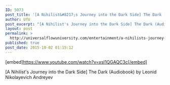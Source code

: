 ```yaml
---
ID: 5073
post_title: '[A Nihilist&#8217;s Journey into the Dark Side] The Dark (Audiobook) by Andreyev'
author: UfU
post_excerpt: "[A Nihilist's Journey into the Dark Side] The Dark (Audiobook) by Leonid Nikolayevich Andreyev"
layout: post
permalink: >
  http://universalflowuniversity.com/entertainment/a-nihilists-journey-into-the-dark-side-the-dark-audiobook-by-andreyev/
published: true
post_date: 2015-10-02 01:15:12
---
```

[embed]https://www.youtube.com/watch?v=xsI1QGAQC3c[/embed]<br>
<p>[A Nihilist's Journey into the Dark Side] The Dark (Audiobook) by Leonid Nikolayevich Andreyev</p>